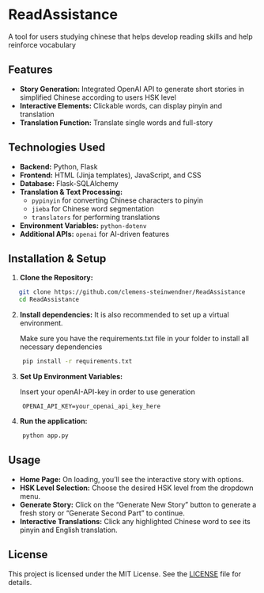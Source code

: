 # ReadAssistance
A tool for users studying chinese that helps develop reading skills and help reinforce vocabulary

## Features

- **Story Generation:** Integrated OpenAI API to generate short stories in simplified Chinese according to users HSK level
- **Interactive Elements:** Clickable words, can display pinyin and translation
- **Translation Function:** Translate single words and full-story


## Technologies Used

- **Backend:** Python, Flask
- **Frontend:** HTML (Jinja templates), JavaScript, and CSS
- **Database:** Flask-SQLAlchemy
- **Translation & Text Processing:** 
  - `pypinyin` for converting Chinese characters to pinyin  
  - `jieba` for Chinese word segmentation  
  - `translators` for performing translations
- **Environment Variables:** `python-dotenv`
- **Additional APIs:** `openai` for AI-driven features

## Installation & Setup

1. **Clone the Repository:**

```bash
   git clone https://github.com/clemens-steinwendner/ReadAssistance
   cd ReadAssistance
   ```

2. **Install dependencies:**
    It is also recommended to set up a virtual environment.

    Make sure you have the requirements.txt file in your folder to install all necessary dependencies

```bash
    pip install -r requirements.txt
```
3. **Set Up Environment Variables:**

    Insert your openAI-API-key in order to use generation
```env
    OPENAI_API_KEY=your_openai_api_key_here
```
4. **Run the application:**

```bash
    python app.py
```

## Usage

- **Home Page:** On loading, you’ll see the interactive story with options.
- **HSK Level Selection:** Choose the desired HSK level from the dropdown menu.
- **Generate Story:** Click on the “Generate New Story” button to generate a fresh story or “Generate Second Part” to continue.
- **Interactive Translations:** Click any highlighted Chinese word to see its pinyin and English translation.

## License

This project is licensed under the MIT License. See the [LICENSE](LICENSE) file for details.



